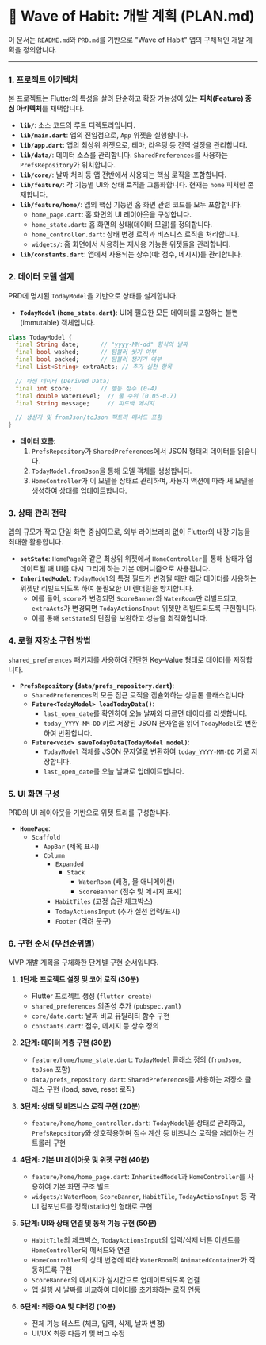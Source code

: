 # 🌊 Wave of Habit: 개발 계획 (PLAN.md)

이 문서는 `README.md`와 `PRD.md`를 기반으로 "Wave of Habit" 앱의 구체적인 개발 계획을 정의합니다.

---

### 1. 프로젝트 아키텍처

본 프로젝트는 Flutter의 특성을 살려 단순하고 확장 가능성이 있는 **피처(Feature) 중심 아키텍처**를 채택합니다.

- **`lib/`**: 소스 코드의 루트 디렉토리입니다.
- **`lib/main.dart`**: 앱의 진입점으로, `App` 위젯을 실행합니다.
- **`lib/app.dart`**: 앱의 최상위 위젯으로, 테마, 라우팅 등 전역 설정을 관리합니다.
- **`lib/data/`**: 데이터 소스를 관리합니다. `SharedPreferences`를 사용하는 `PrefsRepository`가 위치합니다.
- **`lib/core/`**: 날짜 처리 등 앱 전반에서 사용되는 핵심 로직을 포함합니다.
- **`lib/feature/`**: 각 기능별 UI와 상태 로직을 그룹화합니다. 현재는 `home` 피처만 존재합니다.
- **`lib/feature/home/`**: 앱의 핵심 기능인 홈 화면 관련 코드를 모두 포함합니다.
    - `home_page.dart`: 홈 화면의 UI 레이아웃을 구성합니다.
    - `home_state.dart`: 홈 화면의 상태(데이터 모델)를 정의합니다.
    - `home_controller.dart`: 상태 변경 로직과 비즈니스 로직을 처리합니다.
    - `widgets/`: 홈 화면에서 사용하는 재사용 가능한 위젯들을 관리합니다.
- **`lib/constants.dart`**: 앱에서 사용되는 상수(예: 점수, 메시지)를 관리합니다.

### 2. 데이터 모델 설계

PRD에 명시된 `TodayModel`을 기반으로 상태를 설계합니다.

- **`TodayModel` (`home_state.dart`)**: UI에 필요한 모든 데이터를 포함하는 불변(immutable) 객체입니다.

```dart
class TodayModel {
  final String date;      // "yyyy-MM-dd" 형식의 날짜
  final bool washed;      // 텀블러 씻기 여부
  final bool packed;      // 텀블러 챙기기 여부
  final List<String> extraActs; // 추가 실천 항목

  // 파생 데이터 (Derived Data)
  final int score;        // 행동 점수 (0-4)
  final double waterLevel;  // 물 수위 (0.05-0.7)
  final String message;     // 피드백 메시지

  // 생성자 및 fromJson/toJson 팩토리 메서드 포함
}
```

- **데이터 흐름**:
    1. `PrefsRepository`가 `SharedPreferences`에서 JSON 형태의 데이터를 읽습니다.
    2. `TodayModel.fromJson`을 통해 모델 객체를 생성합니다.
    3. `HomeController`가 이 모델을 상태로 관리하며, 사용자 액션에 따라 새 모델을 생성하여 상태를 업데이트합니다.

### 3. 상태 관리 전략

앱의 규모가 작고 단일 화면 중심이므로, 외부 라이브러리 없이 Flutter의 내장 기능을 최대한 활용합니다.

- **`setState`**: `HomePage`와 같은 최상위 위젯에서 `HomeController`를 통해 상태가 업데이트될 때 UI를 다시 그리게 하는 기본 메커니즘으로 사용됩니다.
- **`InheritedModel`**: `TodayModel`의 특정 필드가 변경될 때만 해당 데이터를 사용하는 위젯만 리빌드되도록 하여 불필요한 UI 렌더링을 방지합니다.
    - 예를 들어, `score`가 변경되면 `ScoreBanner`와 `WaterRoom`만 리빌드되고, `extraActs`가 변경되면 `TodayActionsInput` 위젯만 리빌드되도록 구현합니다.
    - 이를 통해 `setState`의 단점을 보완하고 성능을 최적화합니다.

### 4. 로컬 저장소 구현 방법

`shared_preferences` 패키지를 사용하여 간단한 Key-Value 형태로 데이터를 저장합니다.

- **`PrefsRepository` (`data/prefs_repository.dart`)**:
    - `SharedPreferences`의 모든 접근 로직을 캡슐화하는 싱글톤 클래스입니다.
    - **`Future<TodayModel> loadTodayData()`**:
        - `last_open_date`를 확인하여 오늘 날짜와 다르면 데이터를 리셋합니다.
        - `today_YYYY-MM-DD` 키로 저장된 JSON 문자열을 읽어 `TodayModel`로 변환하여 반환합니다.
    - **`Future<void> saveTodayData(TodayModel model)`**:
        - `TodayModel` 객체를 JSON 문자열로 변환하여 `today_YYYY-MM-DD` 키로 저장합니다.
        - `last_open_date`를 오늘 날짜로 업데이트합니다.

### 5. UI 화면 구성

PRD의 UI 레이아웃을 기반으로 위젯 트리를 구성합니다.

- **`HomePage`**:
    - `Scaffold`
        - `AppBar` (제목 표시)
        - `Column`
            - `Expanded`
                - `Stack`
                    - `WaterRoom` (배경, 물 애니메이션)
                    - `ScoreBanner` (점수 및 메시지 표시)
            - `HabitTiles` (고정 습관 체크박스)
            - `TodayActionsInput` (추가 실천 입력/표시)
            - `Footer` (격려 문구)

### 6. 구현 순서 (우선순위별)

MVP 개발 계획을 구체화한 단계별 구현 순서입니다.

1.  **1단계: 프로젝트 설정 및 코어 로직 (30분)**
    - Flutter 프로젝트 생성 (`flutter create`)
    - `shared_preferences` 의존성 추가 (`pubspec.yaml`)
    - `core/date.dart`: 날짜 비교 유틸리티 함수 구현
    - `constants.dart`: 점수, 메시지 등 상수 정의

2.  **2단계: 데이터 계층 구현 (30분)**
    - `feature/home/home_state.dart`: `TodayModel` 클래스 정의 (`fromJson`, `toJson` 포함)
    - `data/prefs_repository.dart`: `SharedPreferences`를 사용하는 저장소 클래스 구현 (load, save, reset 로직)

3.  **3단계: 상태 및 비즈니스 로직 구현 (20분)**
    - `feature/home/home_controller.dart`: `TodayModel`을 상태로 관리하고, `PrefsRepository`와 상호작용하며 점수 계산 등 비즈니스 로직을 처리하는 컨트롤러 구현

4.  **4단계: 기본 UI 레이아웃 및 위젯 구현 (40분)**
    - `feature/home/home_page.dart`: `InheritedModel`과 `HomeController`를 사용하여 기본 화면 구조 빌드
    - `widgets/`: `WaterRoom`, `ScoreBanner`, `HabitTile`, `TodayActionsInput` 등 각 UI 컴포넌트를 정적(static)인 형태로 구현

5.  **5단계: UI와 상태 연결 및 동적 기능 구현 (50분)**
    - `HabitTile`의 체크박스, `TodayActionsInput`의 입력/삭제 버튼 이벤트를 `HomeController`의 메서드와 연결
    - `HomeController`의 상태 변경에 따라 `WaterRoom`의 `AnimatedContainer`가 작동하도록 구현
    - `ScoreBanner`의 메시지가 실시간으로 업데이트되도록 연결
    - 앱 실행 시 날짜를 비교하여 데이터를 초기화하는 로직 연동

6.  **6단계: 최종 QA 및 디버깅 (10분)**
    - 전체 기능 테스트 (체크, 입력, 삭제, 날짜 변경)
    - UI/UX 최종 다듬기 및 버그 수정
